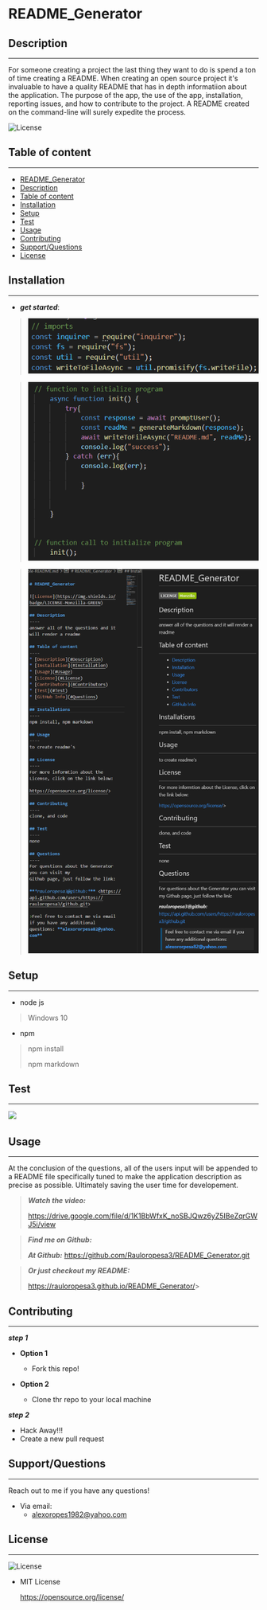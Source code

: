 # README_Generator

## Description

---

For someone creating a project the last thing they want to do is spend a ton of time creating a README. When creating an open source project it's invaluable to have a quality README that has in depth informatiion about the application. The purpose of the app, the use of the app, installation, reporting issues, and how to contribute to the project. A README created on the command-line will surely expedite the process.

![License](https://img.shields.io/badge/LICENSE-MIT-maroon)


## Table of content

---

* [README_Generator](#readme_generator)  
* [Description](#description)
* [Table of content](#table-of-content)
* [Installation](#installation)
* [Setup](#setup)
* [Test](#test)
* [Usage](#usage)
* [Contributing](#contributing)
* [Support/Questions](#supportquestions)
* [License](#license)


## Installation

---

* ***get started***:


>![imports!](code.img\imports.img.png)


>![initiate and call function!](code.img\initiateAndCallFunc.img.png)


>![](code.img\readme.img.png)


## Setup

---

* node js
>Windows 10


* npm
>npm install
>
>npm markdown


## Test

---


![](README-Generator.gif)


## Usage

---

At the conclusion of the questions, all of the users input will be appended to a README file specifically tuned to make the application description as precise as possible. Ultimately saving the user time for developement.

>***Watch the video:***
>
><https://drive.google.com/file/d/1K1BbWfxK_noSBJQwz6yZ5IBeZqrGWJ5i/view>

>***Find me on Github:***
>
>***At Github:***
>  <https://github.com/Rauloropesa3/README_Generator.git>
 

>***Or just checkout my README:***
>
><https://rauloropesa3.github.io/README_Generator/>>





## Contributing

---

***step 1***


* **Option 1**
   - Fork this repo!


* **Option 2**
   - Clone thr repo to your local machine 


***step 2***
  * Hack Away!!!
  * Create a new pull request

## Support/Questions

---


Reach out to me if you have any questions!

* Via email:
  - alexoropes1982@yahoo.com


## License

---
![License](https://img.shields.io/badge/LICENSE-MIT-maroon)

* MIT License

  <https://opensource.org/license/>

